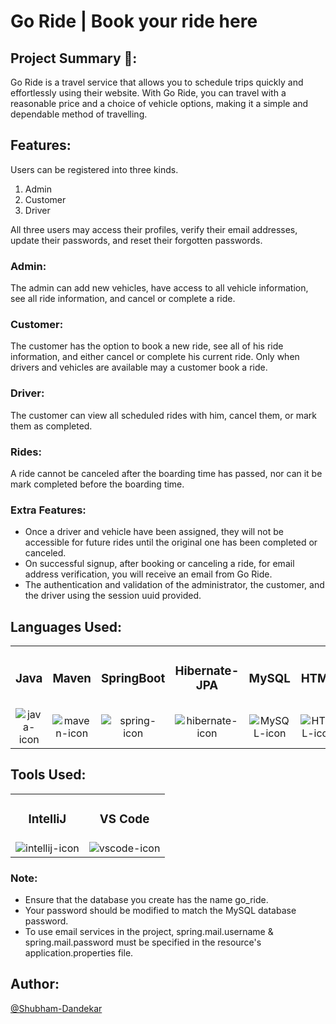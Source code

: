 # Go Ride | Book your ride here

## Project Summary 📑:

Go Ride is a travel service that allows you to schedule trips quickly and effortlessly using their website. With Go Ride, you can travel with a reasonable price and a choice of vehicle options, making it a simple and dependable method of travelling.

## Features:

Users can be registered into three kinds.

1. Admin
2. Customer
3. Driver

All three users may access their profiles, verify their email addresses, update their passwords, and reset their forgotten passwords.

### Admin:

The admin can add new vehicles, have access to all vehicle information, see all ride information, and cancel or complete a ride.

### Customer:

The customer has the option to book a new ride, see all of his ride information, and either cancel or complete his current ride. Only when drivers and vehicles are available may a customer book a ride.

### Driver:

The customer can view all scheduled rides with him, cancel them, or mark them as completed.

### Rides:

A ride cannot be canceled after the boarding time has passed, nor can it be mark completed before the boarding time.

### Extra Features:

-   Once a driver and vehicle have been assigned, they will not be accessible for future rides until the original one has been completed or canceled.
-   On successful signup, after booking or canceling a ride, for email address verification, you will receive an email from Go Ride.
-   The authentication and validation of the administrator, the customer, and the driver using the session uuid provided.

## Languages Used:
<table width="100%" align="center">
    <tr>
        <td align="center"><h3>Java</h3></td>
        <td align="center"><h3>Maven</h3></td>
        <td align="center"><h3>SpringBoot</h3></td>
        <td align="center"><h3>Hibernate-JPA</h3></td>
        <td align="center"><h3>MySQL</h3></td>
        <td align="center"><h3>HTML</h3></td>
        <td align="center"><h3>CSS</h3></td>
        <td align="center"><h3>JavaScript</h3></td>
    </tr>
    <tr>
        <td align="center">
            <img
                src="https://github.com/Shubham-Dandekar/Go-Ride/assets/107460330/2c9da46f-9842-4f20-802b-a4444f2647d9"
                alt="java-icon"
            />
        </td>
        <td align="center">
            <img
                src="https://github.com/Shubham-Dandekar/Go-Ride/assets/107460330/0ddfe218-74b9-44e4-916f-f602deb3db3c"
                alt="maven-icon"
            />
        </td>
        <td align="center">
            <img
                src="https://github.com/Shubham-Dandekar/Go-Ride/assets/107460330/e99fa175-f428-4595-95f1-a3cdf6670d9e"
                alt="spring-icon"
            />
        </td>
        <td align="center">
            <img
                src="https://github.com/Shubham-Dandekar/Go-Ride/assets/107460330/b334ee4c-f987-41da-ae0e-e162a11dffb6"
                alt="hibernate-icon"
            />
        </td>
        <td align="center">
            <img
                src="https://github.com/Shubham-Dandekar/Go-Ride/assets/107460330/cab68cbd-57d8-43f8-beff-105dc669f99f"
                alt="MySQL-icon"
            />
        </td>
        <td align="center">
            <img
                src="https://github.com/Shubham-Dandekar/Go-Ride/assets/107460330/bd270ad6-34e2-4162-9b23-f2ff59af8a8e"
                alt="HTML-icon"
            />
        </td>
        <td align="center">
            <img
                src="https://github.com/Shubham-Dandekar/Go-Ride/assets/107460330/39d52511-9b28-4aca-9cf1-3af41ba766c8"
                alt="CSS-icon"
            />
        </td>
        <td align="center">
            <img
                src="https://github.com/Shubham-Dandekar/Go-Ride/assets/107460330/cfee10f6-47b7-400e-aa27-7abb8906d402"
                alt="javascript-icon"
            />
        </td>
    </tr>
</table>

## Tools Used:

<table width="100%" align="center">
    <tr>
        <td align="center"><h3>IntelliJ</h3></td>
        <td align="center"><h3>VS Code</h3></td>
    </tr>
    <tr>
        <td align="center">
            <img
                src="https://github.com/Shubham-Dandekar/Go-Ride/assets/107460330/5d67918f-784d-4888-b04b-21424826c4f7"
                alt="intellij-icon"
            />
        </td>
        <td align="center">
            <img
                src="https://github.com/Shubham-Dandekar/Go-Ride/assets/107460330/038bdc77-29e4-496b-87f5-ed3bd43776a3"
                alt="vscode-icon"
            />
        </td>
    </tr>
</table>

### Note:

-   Ensure that the database you create has the name go_ride.
-   Your password should be modified to match the MySQL database password.
-   To use email services in the project, spring.mail.username & spring.mail.password must be specified in the resource's application.properties file.

## Author:

[@Shubham-Dandekar](https://github.com/Shubham-Dandekar)
